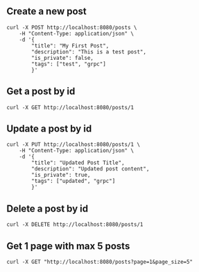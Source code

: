 ## Create a new post
    curl -X POST http://localhost:8080/posts \
        -H "Content-Type: application/json" \
        -d '{
            "title": "My First Post",
            "description": "This is a test post",
            "is_private": false,
            "tags": ["test", "grpc"]
            }'

## Get a post by id
    curl -X GET http://localhost:8080/posts/1

## Update a post by id
    curl -X PUT http://localhost:8080/posts/1 \
        -H "Content-Type: application/json" \
        -d '{
            "title": "Updated Post Title",
            "description": "Updated post content",
            "is_private": true,
            "tags": ["updated", "grpc"]
            }'

## Delete a post by id
    curl -X DELETE http://localhost:8080/posts/1

## Get 1 page with max 5 posts
    curl -X GET "http://localhost:8080/posts?page=1&page_size=5"
